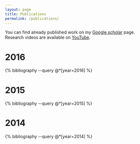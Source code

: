 ```yaml
---
layout: page
title: Publications
permalink: /publications/
---
```


You can find already published work on my <a href="https://scholar.google.ch/citations?user=N_tCEl8AAAAJ" target="_blank">Google scholar</a> page.<br> Research videos are available on <a href="https://www.youtube.com/watch?v=GiqNQdzc5TI&list=PL_pAoq5jKzdPDlFBnwx8lq74izpVefdZg" target="_blank">YouTube</a>.


<h1>2016</h1>
{% bibliography --query @*[year=2016] %}

<h1>2015</h1>
{% bibliography --query @*[year=2015] %}

<h1>2014</h1>
{% bibliography --query @*[year=2014] %}


